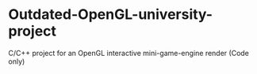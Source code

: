 # Outdated-OpenGL-university-project

C/C++ project for an OpenGL interactive mini-game-engine render (Code only)
